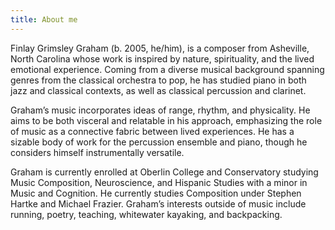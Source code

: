 ```yaml
---
title: About me
---
```


Finlay Grimsley Graham (b. 2005, he/him), is a composer from Asheville, North Carolina whose work is inspired by nature, spirituality, and the lived emotional experience. Coming from a diverse musical background spanning genres from the classical orchestra to pop, he has studied piano in both jazz and classical contexts, as well as classical percussion and clarinet.


Graham’s music incorporates ideas of range, rhythm, and physicality. He aims to be both visceral and relatable in his approach, emphasizing the role of music as a connective fabric between lived experiences. He has a sizable body of work for the percussion ensemble and piano, though he considers himself instrumentally versatile.


Graham is currently enrolled at Oberlin College and Conservatory studying Music Composition, Neuroscience, and Hispanic Studies with a minor in Music and Cognition. He currently studies Composition under Stephen Hartke and Michael Frazier. Graham’s interests outside of music include running, poetry, teaching, whitewater kayaking, and backpacking.
